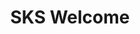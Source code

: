 ---
title: "SKS Welcome"
description: "Welcome to the SKS Advanced Learning Path"
banner: "98e16360-a366-4b78-8e0a-031da07fdacb/images/kubernetes-icon.svg"
weight: 1
---
